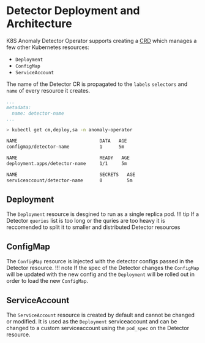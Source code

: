 # Detector Deployment and Architecture  

K8S Anomaly Detector Operator supports creating a [CRD](https://kubernetes.io/docs/concepts/extend-kubernetes/api-extension/custom-resources/) which manages a few other Kubernetes resources:

* `Deployment`
* `ConfigMap`
* `ServiceAccount`

The name of the Detector CR is propagated to the `labels` `selectors` and `name` of every resource it creates.
```yaml
...
metadata:
  name: detector-name
...
```

```bash
> kubectl get cm,deploy,sa -n anomaly-operator

NAME                              DATA   AGE
configmap/detector-name           1      5m

NAME                              READY   AGE
deployment.apps/detector-name     1/1     5m

NAME                              SECRETS   AGE
serviceaccount/detector-name      0         5m
```

## Deployment

The `Deployment` resource is desgined to run as a single replica pod.
!!! tip
    If a Detector `queries` list is too long or the quries are too heavy
    it is reccomended to split it to smaller and distributed Detector resources

## ConfigMap

The `ConfigMap` resource is injected with the detector configs passed in the Detector resource.
!!! note
    If the spec of the Detector changes the `ConfigMap` will be updated with the new config 
    and the `Deployment` will be rolled out in order to load the new `ConfigMap`.

## ServiceAccount

The `ServiceAccount` resource is created by default and cannot be changed or modified.
It is used as the `Deployment` serviceaccount and can be changed to a custom serviceaccount using the `pod_spec` 
on the Detector resource.

